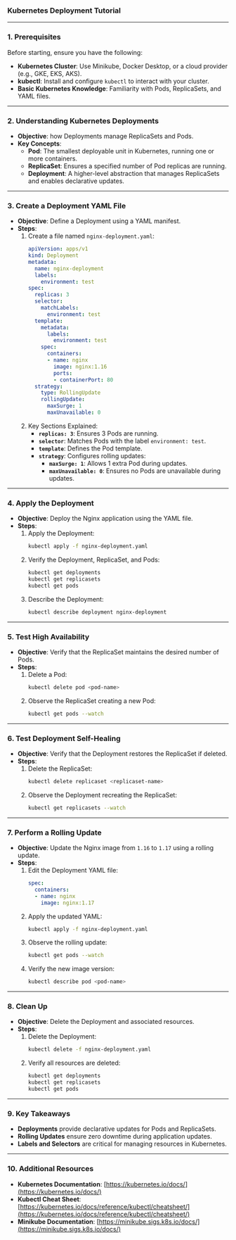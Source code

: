 ### **Kubernetes Deployment Tutorial**

---

### **1. Prerequisites**
Before starting, ensure you have the following:
- **Kubernetes Cluster**: Use Minikube, Docker Desktop, or a cloud provider (e.g., GKE, EKS, AKS).
- **kubectl**: Install and configure `kubectl` to interact with your cluster.
- **Basic Kubernetes Knowledge**: Familiarity with Pods, ReplicaSets, and YAML files.

---

### **2. Understanding Kubernetes Deployments**
- **Objective**:  how Deployments manage ReplicaSets and Pods.
- **Key Concepts**:
  - **Pod**: The smallest deployable unit in Kubernetes, running one or more containers.
  - **ReplicaSet**: Ensures a specified number of Pod replicas are running.
  - **Deployment**: A higher-level abstraction that manages ReplicaSets and enables declarative updates.

---

### **3. Create a Deployment YAML File**
- **Objective**: Define a Deployment using a YAML manifest.
- **Steps**:
  1. Create a file named `nginx-deployment.yaml`:
     ```yaml
     apiVersion: apps/v1
     kind: Deployment
     metadata:
       name: nginx-deployment
       labels:
         environment: test
     spec:
       replicas: 3
       selector:
         matchLabels:
           environment: test
       template:
         metadata:
           labels:
             environment: test
         spec:
           containers:
           - name: nginx
             image: nginx:1.16
             ports:
             - containerPort: 80
       strategy:
         type: RollingUpdate
         rollingUpdate:
           maxSurge: 1
           maxUnavailable: 0
     ```
  2. Key Sections Explained:
     - **`replicas: 3`**: Ensures 3 Pods are running.
     - **`selector`**: Matches Pods with the label `environment: test`.
     - **`template`**: Defines the Pod template.
     - **`strategy`**: Configures rolling updates:
       - **`maxSurge: 1`**: Allows 1 extra Pod during updates.
       - **`maxUnavailable: 0`**: Ensures no Pods are unavailable during updates.

---

### **4. Apply the Deployment**
- **Objective**: Deploy the Nginx application using the YAML file.
- **Steps**:
  1. Apply the Deployment:
     ```bash
     kubectl apply -f nginx-deployment.yaml
     ```
  2. Verify the Deployment, ReplicaSet, and Pods:
     ```bash
     kubectl get deployments
     kubectl get replicasets
     kubectl get pods
     ```
  3. Describe the Deployment:
     ```bash
     kubectl describe deployment nginx-deployment
     ```

---

### **5. Test High Availability**
- **Objective**: Verify that the ReplicaSet maintains the desired number of Pods.
- **Steps**:
  1. Delete a Pod:
     ```bash
     kubectl delete pod <pod-name>
     ```
  2. Observe the ReplicaSet creating a new Pod:
     ```bash
     kubectl get pods --watch
     ```

---

### **6. Test Deployment Self-Healing**
- **Objective**: Verify that the Deployment restores the ReplicaSet if deleted.
- **Steps**:
  1. Delete the ReplicaSet:
     ```bash
     kubectl delete replicaset <replicaset-name>
     ```
  2. Observe the Deployment recreating the ReplicaSet:
     ```bash
     kubectl get replicasets --watch
     ```

---

### **7. Perform a Rolling Update**
- **Objective**: Update the Nginx image from `1.16` to `1.17` using a rolling update.
- **Steps**:
  1. Edit the Deployment YAML file:
     ```yaml
     spec:
       containers:
       - name: nginx
         image: nginx:1.17
     ```
  2. Apply the updated YAML:
     ```bash
     kubectl apply -f nginx-deployment.yaml
     ```
  3. Observe the rolling update:
     ```bash
     kubectl get pods --watch
     ```
  4. Verify the new image version:
     ```bash
     kubectl describe pod <pod-name>
     ```

---

### **8. Clean Up**
- **Objective**: Delete the Deployment and associated resources.
- **Steps**:
  1. Delete the Deployment:
     ```bash
     kubectl delete -f nginx-deployment.yaml
     ```
  2. Verify all resources are deleted:
     ```bash
     kubectl get deployments
     kubectl get replicasets
     kubectl get pods
     ```

---

### **9. Key Takeaways**
- **Deployments** provide declarative updates for Pods and ReplicaSets.
- **Rolling Updates** ensure zero downtime during application updates.
- **Labels and Selectors** are critical for managing resources in Kubernetes.

---

### **10. Additional Resources**
- **Kubernetes Documentation**: [https://kubernetes.io/docs/](https://kubernetes.io/docs/)
- **Kubectl Cheat Sheet**: [https://kubernetes.io/docs/reference/kubectl/cheatsheet/](https://kubernetes.io/docs/reference/kubectl/cheatsheet/)
- **Minikube Documentation**: [https://minikube.sigs.k8s.io/docs/](https://minikube.sigs.k8s.io/docs/)
